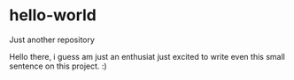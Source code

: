 # hello-world
Just another repository


Hello there, i guess am just an enthusiat just excited to 
write even this small sentence on this project. :)
